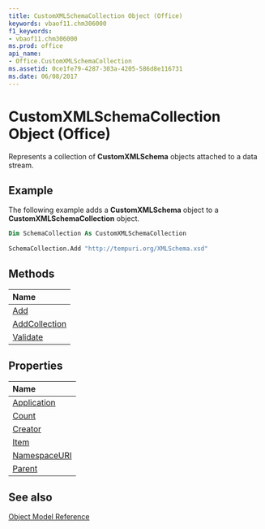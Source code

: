```yaml
---
title: CustomXMLSchemaCollection Object (Office)
keywords: vbaof11.chm306000
f1_keywords:
- vbaof11.chm306000
ms.prod: office
api_name:
- Office.CustomXMLSchemaCollection
ms.assetid: 0ce1fe79-4287-303a-4205-586d8e116731
ms.date: 06/08/2017
---
```



# CustomXMLSchemaCollection Object (Office)

Represents a collection of  **CustomXMLSchema** objects attached to a data stream.


## Example

The following example adds a  **CustomXMLSchema** object to a **CustomXMLSchemaCollection** object.


```vb
Dim SchemaCollection As CustomXMLSchemaCollection 
 
SchemaCollection.Add "http://tempuri.org/XMLSchema.xsd"
```


## Methods



|**Name**|
|:-----|
|[Add](Office.CustomXMLSchemaCollection.Add.md)|
|[AddCollection](Office.CustomXMLSchemaCollection.AddCollection.md)|
|[Validate](Office.CustomXMLSchemaCollection.Validate.md)|

## Properties



|**Name**|
|:-----|
|[Application](Office.CustomXMLSchemaCollection.Application.md)|
|[Count](Office.CustomXMLSchemaCollection.Count.md)|
|[Creator](Office.CustomXMLSchemaCollection.Creator.md)|
|[Item](Office.CustomXMLSchemaCollection.Item.md)|
|[NamespaceURI](Office.CustomXMLSchemaCollection.NamespaceURI.md)|
|[Parent](Office.CustomXMLSchemaCollection.Parent.md)|

## See also





[Object Model Reference](./overview/reference-object-library-reference-for-office.md)
